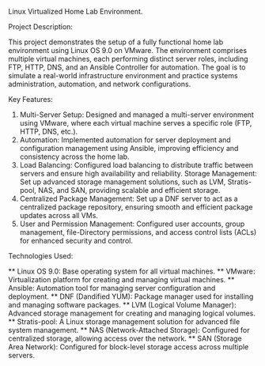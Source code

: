 Linux Virtualized Home Lab Environment.

Project Description:

This project demonstrates the setup of a fully functional home lab environment using Linux OS 9.0 on VMware. The environment comprises multiple virtual machines, each performing distinct server roles, including FTP, HTTP, DNS, and an Ansible Controller for automation. The goal is to simulate a real-world infrastructure environment and practice systems administration, automation, and network configurations.

Key Features:

1) Multi-Server Setup: Designed and managed a multi-server environment using VMware, where each virtual machine serves a specific role (FTP, HTTP, DNS, etc.).
2) Automation: Implemented automation for server deployment and configuration management using Ansible, improving efficiency and consistency across the home lab.
3) Load Balancing: Configured load balancing to distribute traffic between servers and ensure high availability and reliability.
Storage Management: Set up advanced storage management solutions, such as LVM, Stratis-pool, NAS, and SAN, providing scalable and efficient storage.
4) Centralized Package Management: Set up a DNF server to act as a centralized package repository, ensuring smooth and efficient package updates across all VMs.
5) User and Permission Management: Configured user accounts, group management, file-Directory permissions, and access control lists (ACLs) for enhanced security and control.

Technologies Used:

** Linux OS 9.0: Base operating system for all virtual machines.
** VMware: Virtualization platform for creating and managing virtual machines.
** Ansible: Automation tool for managing server configuration and deployment.
** DNF (Dandified YUM): Package manager used for installing and managing software packages.
** LVM (Logical Volume Manager): Advanced storage management for creating and managing logical volumes.
** Stratis-pool: A Linux storage management solution for advanced file system management.
** NAS (Network-Attached Storage): Configured for centralized storage, allowing access over the network.
** SAN (Storage Area Network): Configured for block-level storage access across multiple servers.
